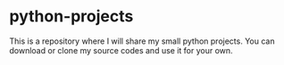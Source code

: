 # python-projects
This is a repository where I will share my small python projects. You can download or clone my source codes and use it for your own.

